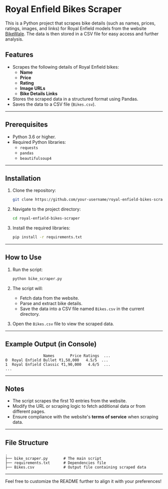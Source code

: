 # Royal Enfield Bikes Scraper

This is a Python project that scrapes bike details (such as names, prices, ratings, images, and links) for Royal Enfield models from the website [BikeWale](https://www.bikewale.com/royalenfield-bikes/). The data is then stored in a CSV file for easy access and further analysis.

## Features

- Scrapes the following details of Royal Enfield bikes:
  - **Name**
  - **Price**
  - **Rating**
  - **Image URLs**
  - **Bike Details Links**
- Stores the scraped data in a structured format using Pandas.
- Saves the data to a CSV file (`Bikes.csv`).

---

## Prerequisites

- Python 3.6 or higher.
- Required Python libraries:
  - `requests`
  - `pandas`
  - `beautifulsoup4`

---

## Installation

1. Clone the repository:
   ```bash
   git clone https://github.com/your-username/royal-enfield-bikes-scraper.git
   ```

2. Navigate to the project directory:
   ```bash
   cd royal-enfield-bikes-scraper
   ```

3. Install the required libraries:
   ```bash
   pip install -r requirements.txt
   ```

---

## How to Use

1. Run the script:
   ```bash
   python bike_scraper.py
   ```

2. The script will:
   - Fetch data from the website.
   - Parse and extract bike details.
   - Save the data into a CSV file named `Bikes.csv` in the current directory.

3. Open the `Bikes.csv` file to view the scraped data.

---

## Example Output (in Console)

```plaintext
                 Names       Price Ratings  ...
0  Royal Enfield Bullet ₹1,50,000   4.5/5  ...
1  Royal Enfield Classic ₹1,90,000   4.6/5  ...
...
```

---

## Notes

- The script scrapes the first 10 entries from the website.
- Modify the URL or scraping logic to fetch additional data or from different pages.
- Ensure compliance with the website's **terms of service** when scraping data.

---

## File Structure

```plaintext
.
├── bike_scraper.py       # The main script
├── requirements.txt      # Dependencies file
├── Bikes.csv             # Output file containing scraped data
```

---


Feel free to customize the README further to align it with your preferences!
